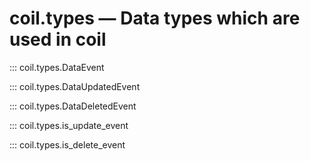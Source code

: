 # coil.types — Data types which are used in coil

::: coil.types.DataEvent

::: coil.types.DataUpdatedEvent

::: coil.types.DataDeletedEvent

::: coil.types.is_update_event

::: coil.types.is_delete_event
